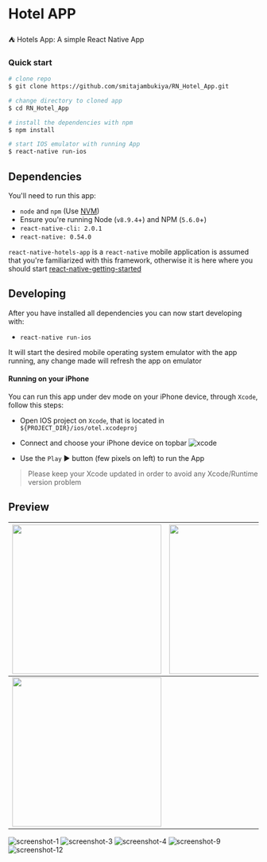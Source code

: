 # Hotel APP 

:tent: Hotels App: A simple React Native App 


### Quick start

```bash
# clone repo
$ git clone https://github.com/smitajambukiya/RN_Hotel_App.git

# change directory to cloned app
$ cd RN_Hotel_App

# install the dependencies with npm
$ npm install

# start IOS emulator with running App
$ react-native run-ios
```



 ## Dependencies
 
 You'll need to run this app:
 * `node` and `npm` (Use [NVM](https://github.com/creationix/nvm))
 * Ensure you're running Node (`v8.9.4`+) and NPM (`5.6.0`+)
 * `react-native-cli: 2.0.1`
 * `react-native: 0.54.0`
 
  `react-native-hotels-app` is a `react-native` mobile application is assumed that you're familiarized with this framework, otherwise it is here where you should start [react-native-getting-started](https://facebook.github.io/react-native/docs/getting-started.html#content)

## Developing
  
 After you have installed all dependencies you can now start developing with:
 
 * `react-native run-ios`
 
 It will start the desired mobile operating system emulator with the app running, any change made will refresh the app on emulator

#### Running on your iPhone

 You can run this app under dev mode on your iPhone device, through  `Xcode`, follow this steps:
 
 * Open IOS project on `Xcode`, that is located in `${PROJECT_DIR}/ios/otel.xcodeproj`
 * Connect and choose your iPhone device on topbar
    ![xcode](https://github.com/user-attachments/assets/dc2fdbcd-5aaa-4fcf-abf8-e704f9c68fa6)

 * Use the `Play` :arrow_forward: button (few pixels on left) to run the App

> Please keep your Xcode updated in order to avoid any Xcode/Runtime version problem

## Preview


| <img src="https://github.com/user-attachments/assets/bbd943d8-ccb6-4d2f-be71-f323644e0d29" width="300"> | <img src="https://github.com/user-attachments/assets/e422567a-4ad2-4afe-85d5-970833583923" width="300">  | <img src="https://raw.githubusercontent.com/lexmartinez/react-native-hotels-app/master/screenshots/screenshot-3.png" width="300"> | <img src="https://raw.githubusercontent.com/lexmartinez/react-native-hotels-app/master/screenshots/screenshot-4.png" width="300">  |
| ------------- | ------------- |------------- | ------------- |
| <img src="https://raw.githubusercontent.com/lexmartinez/react-native-hotels-app/master/screenshots/screenshot-5.png" width="300"> |
![screenshot-1](https://github.com/user-attachments/assets/bbd943d8-ccb6-4d2f-be71-f323644e0d29)
![screenshot-3](https://github.com/user-attachments/assets/e422567a-4ad2-4afe-85d5-970833583923)
![screenshot-4](https://github.com/user-attachments/assets/32b5075b-f42f-4d49-a0fe-aaecf1862a59)
![screenshot-9](https://github.com/user-attachments/assets/8dd920ec-64c7-47f5-a9d8-a4ba05899e1e)
![screenshot-12](https://github.com/user-attachments/assets/f0df00ef-9c3c-4075-8515-a9580876b8ed)
